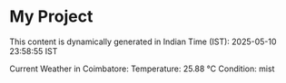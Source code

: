 # My Project

This content is dynamically generated in Indian Time (IST): 2025-05-10 23:58:55 IST


Current Weather in Coimbatore:
Temperature: 25.88 °C
Condition: mist
